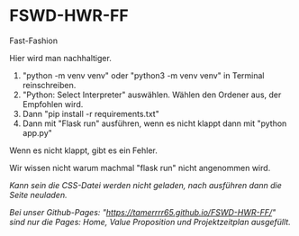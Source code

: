 # FSWD-HWR-FF
Fast-Fashion

Hier wird man nachhaltiger.

1. "python -m venv venv" oder "python3 -m venv venv" in Terminal reinschreiben.
2. "Python: Select Interpreter" auswählen. Wählen den Ordener aus, der Empfohlen wird.
3. Dann "pip install -r requirements.txt"
4. Dann mit "Flask run" ausführen, wenn es nicht klappt dann mit "python app.py"

Wenn es nicht klappt, gibt es ein Fehler.

Wir wissen nicht warum machmal "flask run" nicht angenommen wird.

*Kann sein die CSS-Datei werden nicht geladen, nach ausführen dann die Seite neuladen.*

*Bei unser Github-Pages: "https://tamerrrr65.github.io/FSWD-HWR-FF/" sind nur die Pages: Home, Value Proposition und Projektzeitplan ausgefüllt.*